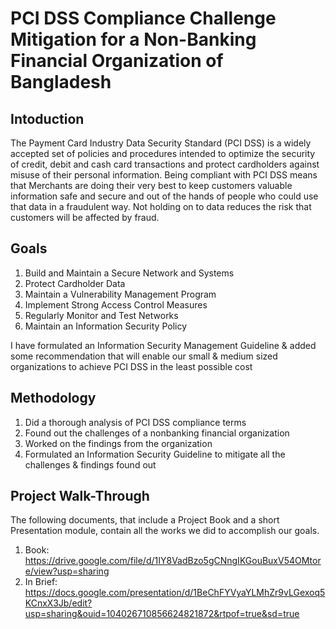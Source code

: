 <h1>PCI DSS Compliance Challenge Mitigation for a Non-Banking Financial Organization of Bangladesh</h1>


<h2>Intoduction</h2>
The Payment Card Industry Data Security Standard (PCI DSS) is a widely accepted set of policies and procedures intended to optimize the security of credit, debit and cash card transactions and protect cardholders against misuse of their personal information.
Being compliant with PCI DSS means that Merchants are doing their very best to keep customers valuable information safe and secure and out of the hands of people who could use that data in a fraudulent way. Not holding on to data reduces the risk that customers will be affected by fraud.

<br />

<h2>Goals</h2>

1.	Build and Maintain a Secure Network and Systems
2.	Protect Cardholder Data
3.	Maintain a Vulnerability Management Program
4.	Implement Strong Access Control Measures
5.	Regularly Monitor and Test Networks
6.	Maintain an Information Security Policy

I have formulated an Information Security Management Guideline & added some recommendation that will enable our small & medium sized organizations to achieve PCI DSS in the least possible cost


<h2>Methodology</h2>

1.	Did a thorough analysis of PCI DSS compliance terms
2.	Found out the challenges of a nonbanking financial organization
3.	Worked on the findings from the organization
4.	Formulated an Information Security Guideline to mitigate all the challenges & findings found out




<h2>Project Walk-Through</h2>

The following documents, that include a Project Book and a short Presentation module, contain all the works we did to accomplish our goals.

1. Book: https://drive.google.com/file/d/1IY8VadBzo5gCNngIKGouBuxV54OMtore/view?usp=sharing
2. In Brief: https://docs.google.com/presentation/d/1BeChFYVyaYLMhZr9vLGexoq5KCnxX3Jb/edit?usp=sharing&ouid=104026710856624821872&rtpof=true&sd=true
